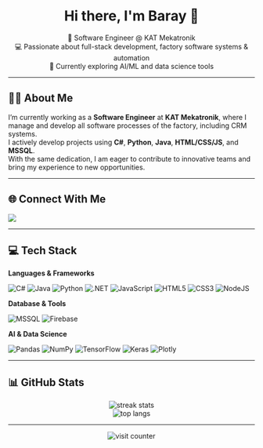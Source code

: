 <h1 align="center">Hi there, I'm Baray 👋</h1>

<p align="center">
  🚀 Software Engineer @ KAT Mekatronik <br/>
  💻 Passionate about full-stack development, factory software systems & automation <br/>
  🌱 Currently exploring AI/ML and data science tools <br/>
</p>

---

## 🧑‍💻 About Me

I’m currently working as a **Software Engineer** at **KAT Mekatronik**, where I manage and develop all software processes of the factory, including CRM systems.  
I actively develop projects using **C#**, **Python**, **Java**, **HTML/CSS/JS**, and **MSSQL**.  
With the same dedication, I am eager to contribute to innovative teams and bring my experience to new opportunities.

---

## 🌐 Connect With Me
<p align="left">
  <a href="https://linkedin.com/in/barayozturk" target="_blank">
    <img src="https://img.shields.io/badge/LinkedIn-%230077B5.svg?style=for-the-badge&logo=linkedin&logoColor=white" />
  </a>
</p>

---

## 💻 Tech Stack

**Languages & Frameworks**

![C#](https://img.shields.io/badge/C%23-239120?style=for-the-badge&logo=c-sharp&logoColor=white)
![Java](https://img.shields.io/badge/Java-ED8B00?style=for-the-badge&logo=java&logoColor=white)
![Python](https://img.shields.io/badge/Python-3670A0?style=for-the-badge&logo=python&logoColor=ffdd54)
![.NET](https://img.shields.io/badge/.NET-512BD4?style=for-the-badge&logo=dotnet&logoColor=white)
![JavaScript](https://img.shields.io/badge/JavaScript-F7DF1E?style=for-the-badge&logo=javascript&logoColor=black)
![HTML5](https://img.shields.io/badge/HTML5-E34F26?style=for-the-badge&logo=html5&logoColor=white)
![CSS3](https://img.shields.io/badge/CSS3-1572B6?style=for-the-badge&logo=css3&logoColor=white)
![NodeJS](https://img.shields.io/badge/Node.js-339933?style=for-the-badge&logo=nodedotjs&logoColor=white)

**Database & Tools**

![MSSQL](https://img.shields.io/badge/SQL%20Server-CC2927?style=for-the-badge&logo=microsoftsqlserver&logoColor=white)
![Firebase](https://img.shields.io/badge/Firebase-FFCA28?style=for-the-badge&logo=firebase&logoColor=black)

**AI & Data Science**

![Pandas](https://img.shields.io/badge/Pandas-150458?style=for-the-badge&logo=pandas&logoColor=white)
![NumPy](https://img.shields.io/badge/NumPy-013243?style=for-the-badge&logo=numpy&logoColor=white)
![TensorFlow](https://img.shields.io/badge/TensorFlow-FF6F00?style=for-the-badge&logo=tensorflow&logoColor=white)
![Keras](https://img.shields.io/badge/Keras-D00000?style=for-the-badge&logo=keras&logoColor=white)
![Plotly](https://img.shields.io/badge/Plotly-3F4F75?style=for-the-badge&logo=plotly&logoColor=white)

---

## 📊 GitHub Stats

<p align="center">
  <img src="https://github-readme-streak-stats.herokuapp.com/?user=barayozturk&theme=dark&hide_border=true" alt="streak stats"/>
  <br/>
  <img src="https://github-readme-stats.vercel.app/api/top-langs/?username=barayozturk&theme=dark&hide_border=true&layout=compact" alt="top langs"/>
</p>

---

<p align="center">
  <img src="https://visitcount.itsvg.in/api?id=barayozturk&icon=0&color=6" alt="visit counter"/>
</p>

